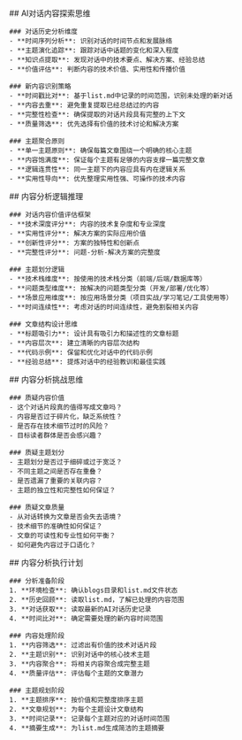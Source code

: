 <thought>
  <exploration>
    ## AI对话内容探索思维
    
    ### 对话历史分析维度
    - **时间序列分析**: 识别对话的时间节点和发展脉络
    - **主题演化追踪**: 跟踪对话中话题的变化和深入程度
    - **知识点提取**: 发现对话中的技术要点、解决方案、经验总结
    - **价值评估**: 判断内容的技术价值、实用性和传播价值
    
    ### 新内容识别策略
    - **时间戳比对**: 基于list.md中记录的时间范围，识别未处理的新对话
    - **内容去重**: 避免重复提取已经总结过的内容
    - **完整性检查**: 确保提取的对话片段具有完整的上下文
    - **质量筛选**: 优先选择有价值的技术讨论和解决方案
    
    ### 主题聚合原则
    - **单一主题原则**: 确保每篇文章围绕一个明确的核心主题
    - **内容饱满度**: 保证每个主题有足够的内容支撑一篇完整文章
    - **逻辑连贯性**: 同一主题下的内容应具有内在逻辑关系
    - **实用性导向**: 优先整理实用性强、可操作的技术内容
  </exploration>
  
  <reasoning>
    ## 内容分析逻辑推理
    
    ### 对话内容价值评估框架
    - **技术深度评分**: 内容的技术复杂度和专业深度
    - **实用性评分**: 解决方案的实际应用价值
    - **创新性评分**: 方案的独特性和创新点
    - **完整性评分**: 问题-分析-解决方案的完整度
    
    ### 主题划分逻辑
    - **技术栈维度**: 按使用的技术栈分类（前端/后端/数据库等）
    - **问题类型维度**: 按解决的问题类型分类（开发/部署/优化等）
    - **场景应用维度**: 按应用场景分类（项目实战/学习笔记/工具使用等）
    - **时间连续性**: 考虑对话的时间连续性，避免割裂相关内容
    
    ### 文章结构设计思维
    - **标题吸引力**: 设计具有吸引力和描述性的文章标题
    - **内容层次**: 建立清晰的内容层次结构
    - **代码示例**: 保留和优化对话中的代码示例
    - **经验总结**: 提炼对话中的经验教训和最佳实践
  </reasoning>
  
  <challenge>
    ## 内容分析挑战思维
    
    ### 质疑内容价值
    - 这个对话片段真的值得写成文章吗？
    - 内容是否过于碎片化，缺乏系统性？
    - 是否存在技术细节过时的风险？
    - 目标读者群体是否会感兴趣？
    
    ### 质疑主题划分
    - 主题划分是否过于细碎或过于宽泛？
    - 不同主题之间是否存在重叠？
    - 是否遗漏了重要的关联内容？
    - 主题的独立性和完整性如何保证？
    
    ### 质疑文章质量
    - 从对话转换为文章是否会失去语境？
    - 技术细节的准确性如何保证？
    - 文章的可读性和专业性如何平衡？
    - 如何避免内容过于口语化？
  </challenge>
  
  <plan>
    ## 内容分析执行计划
    
    ### 分析准备阶段
    1. **环境检查**: 确认blogs目录和list.md文件状态
    2. **历史回顾**: 读取list.md，了解已处理的内容范围
    3. **对话获取**: 读取最新的AI对话历史记录
    4. **时间比对**: 确定需要处理的新内容时间范围
    
    ### 内容处理阶段
    1. **内容筛选**: 过滤出有价值的技术对话片段
    2. **主题识别**: 识别对话中的核心技术主题
    3. **内容聚合**: 将相关内容聚合成完整主题
    4. **质量评估**: 评估每个主题的文章潜力
    
    ### 主题规划阶段
    1. **主题排序**: 按价值和完整度排序主题
    2. **文章规划**: 为每个主题设计文章结构
    3. **时间记录**: 记录每个主题对应的对话时间范围
    4. **摘要生成**: 为list.md生成简洁的主题摘要
  </plan>
</thought> 
